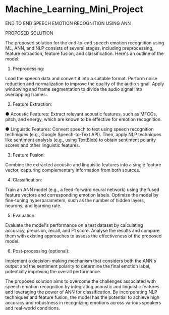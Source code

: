 # Machine_Learning_Mini_Project
END TO END SPEECH EMOTION RECOGNITION USING ANN


PROPOSED SOLUTION



The proposed solution for the end-to-end speech emotion recognition using ML, ANN, and NLP consists of several stages, including preprocessing, feature extraction, feature fusion, and classification. Here's an outline of the model:

1.  Preprocessing:

Load the speech data and convert it into a suitable format. Perform noise reduction and normalization to improve the quality of the audio signal. Apply windowing and frame segmentation to divide the audio signal into overlapping frames.

2.	Feature Extraction:

●	Acoustic Features: Extract relevant acoustic features, such as MFCCs, pitch, and energy, which are known to be effective for emotion recognition.

●	Linguistic Features: Convert speech to text using speech recognition techniques (e.g., Google Speech-to-Text API). Then, apply NLP techniques like sentiment analysis (e.g., using TextBlob) to obtain sentiment polarity scores and other linguistic features.

3.	Feature Fusion:

Combine the extracted acoustic and linguistic features into a single feature vector, capturing complementary information from both sources.

4.  Classification:

Train an ANN model (e.g., a feed-forward neural network) using the fused feature vectors and corresponding emotion labels. Optimize the model by fine-tuning hyperparameters, such as the number of hidden layers, neurons, and learning rate.

5.  Evaluation:

Evaluate the model's performance on a test dataset by calculating accuracy, precision, recall, and F1 score. Analyse the results and compare them with existing approaches to assess the effectiveness of the proposed model.

6.  Post-processing (optional):

Implement a decision-making mechanism that considers both the ANN's output and the sentiment polarity to determine the final emotion label, potentially improving the overall performance.

The proposed solution aims to overcome the challenges associated with speech emotion recognition by integrating acoustic and linguistic features and leveraging the power of ANN for classification. By incorporating NLP techniques and feature fusion, the model has the potential to achieve high accuracy and robustness in recognizing emotions across various speakers and real-world conditions.

